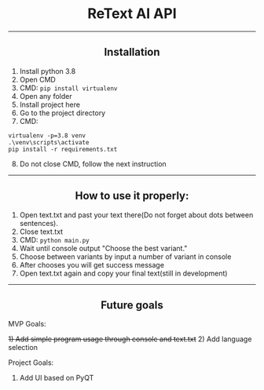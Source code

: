 <h1 align="center">ReText AI API</h1>

---

<h2 align="center">Installation</h2>

1) Install python 3.8
2) Open CMD
3) CMD: ```pip install virtualenv```
4) Open any folder
5) Install project here
6) Go to the project directory
7) CMD:

```
virtualenv -p=3.8 venv
.\venv\scripts\activate
pip install -r requirements.txt
```
8) Do not close CMD, follow the next instruction

---

<h2 align=center>How to use it properly:</h2>

1) Open text.txt and past your text there(Do not forget about dots between sentences).
2) Close text.txt
3) CMD: ```python main.py```
4) Wait until console output "Choose the best variant."
5) Choose between variants by input a number of variant in console
6) After chooses you will get success message
7) Open text.txt again and copy your final text(still in development)

---

<h2 align="center">Future goals</h2>

MVP Goals:

<del>1) Add simple program usage through console and text.txt</del>
2) Add language selection

Project Goals:

1) Add UI based on PyQT
